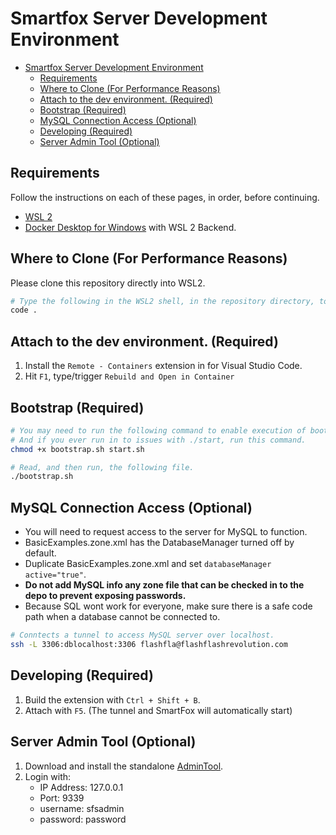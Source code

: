 # Smartfox Server Development Environment

- [Smartfox Server Development Environment](#smartfox-server-development-environment)
  - [Requirements](#requirements)
  - [Where to Clone (For Performance Reasons)](#where-to-clone-for-performance-reasons)
  - [Attach to the dev environment. (Required)](#attach-to-the-dev-environment-required)
  - [Bootstrap (Required)](#bootstrap-required)
  - [MySQL Connection Access (Optional)](#mysql-connection-access-optional)
  - [Developing (Required)](#developing-required)
  - [Server Admin Tool (Optional)](#server-admin-tool-optional)

## Requirements

Follow the instructions on each of these pages, in order, before continuing.

- [WSL 2](https://docs.microsoft.com/en-us/windows/wsl/install-win10)
- [Docker Desktop for Windows](https://docs.docker.com/docker-for-windows/install/) with WSL 2 Backend.

## Where to Clone (For Performance Reasons)

Please clone this repository directly into WSL2.
```zsh
# Type the following in the WSL2 shell, in the repository directory, to continue.
code .
```

## Attach to the dev environment. (Required)

1. Install the `Remote - Containers` extension in for Visual Studio Code.
2. Hit `F1`, type/trigger `Rebuild and Open in Container`

## Bootstrap (Required)

```zsh
# You may need to run the following command to enable execution of bootstrap.
# And if you ever run in to issues with ./start, run this command.
chmod +x bootstrap.sh start.sh

# Read, and then run, the following file.
./bootstrap.sh
```

## MySQL Connection Access (Optional)

- You will need to request access to the server for MySQL to function.
- BasicExamples.zone.xml has the DatabaseManager turned off by default.
- Duplicate BasicExamples.zone.xml and set `databaseManager active="true"`.
- **Do not add MySQL info any zone file that can be checked in to the depo to prevent exposing passwords.**
- Because SQL wont work for everyone, 
make sure there is a safe code path when a database cannot be connected to.

```zsh
# Conntects a tunnel to access MySQL server over localhost.
ssh -L 3306:dblocalhost:3306 flashfla@flashflashrevolution.com
```

## Developing (Required)

1. Build the extension with `Ctrl + Shift + B`.
2. Attach with `F5`. (The tunnel and SmartFox will automatically start)

## Server Admin Tool (Optional)

1. Download and install the standalone [AdminTool](https://www.smartfoxserver.com/download/sfs2x#p=extras).
2. Login with:
    - IP Address: 127.0.0.1
    - Port: 9339
    - username: sfsadmin
    - password: password
